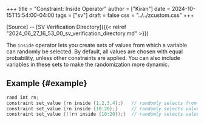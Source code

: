 +++
title = "Constraint: Inside Operator"
author = ["Kiran"]
date = 2024-10-15T15:54:00-04:00
tags = ["sv"]
draft = false
css = "../../zcustom.css"
+++

[Source] -- [SV Verification Directory]({{< relref "2024_06_27_16_53_00_sv_verification_directory.md" >}})

The `inside` operator lets you create sets of values from which a variable can randomly be selected. By default, all values are chosen with equal probability, unless other constraints are applied. You can also include variables in these sets to make the randomization more dynamic.


## Example {#example}

```verilog
rand int rn;
constraint set_value {rn inside {1,2,3,4};}   // randomly selects from set of values
constraint set_value {rn inside {10:20};}     // randomly selects values from 10 to 20
constraint set_value {!(rn inside {10:20});}  // randomly selects values outside of the range 10 to 20
```
